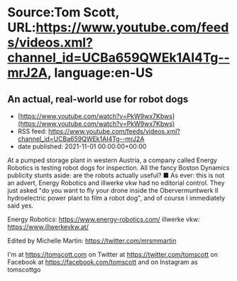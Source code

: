 # Source:Tom Scott, URL:https://www.youtube.com/feeds/videos.xml?channel_id=UCBa659QWEk1AI4Tg--mrJ2A, language:en-US

## An actual, real-world use for robot dogs
 - [https://www.youtube.com/watch?v=PkW9wx7Kbws](https://www.youtube.com/watch?v=PkW9wx7Kbws)
 - RSS feed: https://www.youtube.com/feeds/videos.xml?channel_id=UCBa659QWEk1AI4Tg--mrJ2A
 - date published: 2021-11-01 00:00:00+00:00

At a pumped storage plant in western Austria, a company called Energy Robotics is testing robot dogs for inspection. All the fancy Boston Dynamics publicity stunts aside: are the robots actually useful? ■ As ever: this is not an advert, Energy Robotics and illwerke vkw had no editorial control. They just asked "do you want to fly your drone inside the Obervermuntwerk II hydroelectric power plant to film a robot dog", and of course I immediately said yes.

Energy Robotics: https://www.energy-robotics.com/
illwerke vkw: https://www.illwerkevkw.at/

Edited by Michelle Martin: https://twitter.com/mrsmmartin

I'm at https://tomscott.com
on Twitter at https://twitter.com/tomscott
on Facebook at https://facebook.com/tomscott
and on Instagram as tomscottgo

